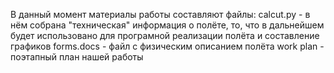 В данный момент материалы работы составляют файлы:
calcut.py - в нём собрана "техническая" информация о полёте, то, что в дальнейшем будет использовано для програмной реализации полёта и составление графиков
forms.docs - файл с физическим описанием полёта
work plan - поэтапный план нашей работы
